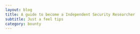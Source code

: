 ```yaml
---
layout: blog
title: A guide to become a Independent Security Researcher
subtitle: Just a feel tips
category: bounty
---
```

